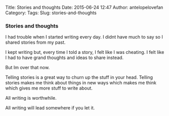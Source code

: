 Title: Stories and thoughts
Date: 2015-06-24 12:47
Author: antelopelovefan
Category: 
Tags: 
Slug: stories-and-thoughts

### Stories and thoughts

I had trouble when I started writing every day. I didnt have much to say so I shared stories from my past.

I kept writing but, every time I told a story, I felt like I was cheating. I felt like I had to have grand thoughts and ideas to share instead.

But Im over that now.

Telling stories is a great way to churn up the stuff in your head. Telling stories makes me think about things in new ways which makes me think which gives me more stuff to write about.

All writing is worthwhile.

All writing will lead somewhere if you let it.

